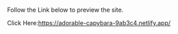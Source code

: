 Follow the Link below to preview the site.

Click Here:https://adorable-capybara-9ab3c4.netlify.app/
